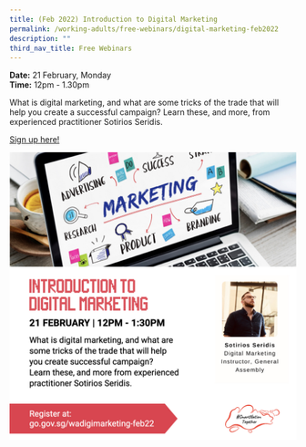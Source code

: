 ```yaml
---
title: (Feb 2022) Introduction to Digital Marketing
permalink: /working-adults/free-webinars/digital-marketing-feb2022
description: ""
third_nav_title: Free Webinars
---
```

**Date:** 21 February, Monday
<br> **Time:** 12pm - 1.30pm

What is digital marketing, and what are some tricks
of the trade that will help you create a successful
campaign? Learn these, and more, from experienced
practitioner Sotirios Seridis. 

[Sign up here! ](https://go.gov.sg/wadigimarketing-feb22)

![Introduction to Digital Marketing - 21 Feb](/images/21-feb-wa.jpeg)
